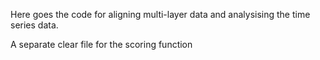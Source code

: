 Here goes the code for aligning multi-layer data and analysising the time series data.

A separate clear file for the scoring function